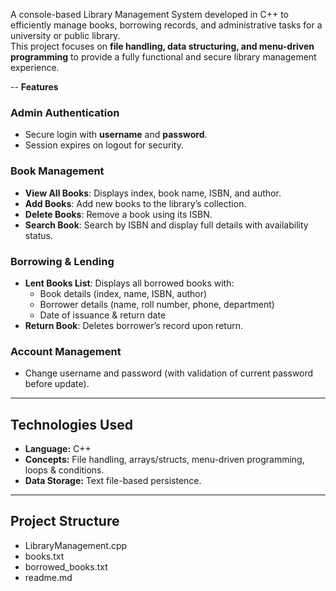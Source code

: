A console-based Library Management System developed in C++ to efficiently manage books, borrowing records, and administrative tasks for a university or public library.  
This project focuses on **file handling, data structuring, and menu-driven programming** to provide a fully functional and secure library management experience.

--
**Features**

### **Admin Authentication**
- Secure login with **username** and **password**.
- Session expires on logout for security.

### **Book Management**
- **View All Books**: Displays index, book name, ISBN, and author.
- **Add Books**: Add new books to the library’s collection.
- **Delete Books**: Remove a book using its ISBN.
- **Search Book**: Search by ISBN and display full details with availability status.

### **Borrowing & Lending**
- **Lent Books List**: Displays all borrowed books with:
  - Book details (index, name, ISBN, author)
  - Borrower details (name, roll number, phone, department)
  - Date of issuance & return date
- **Return Book**: Deletes borrower’s record upon return.

### **Account Management**
- Change username and password (with validation of current password before update).

---

## Technologies Used
- **Language:** C++
- **Concepts:** File handling, arrays/structs, menu-driven programming, loops & conditions.
- **Data Storage:** Text file-based persistence.

---

## Project Structure
- LibraryManagement.cpp
- books.txt
- borrowed_books.txt
- readme.md
